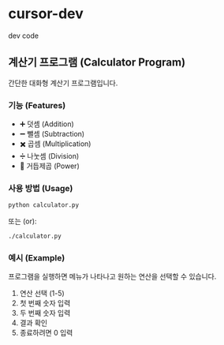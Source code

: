 # cursor-dev
dev code

## 계산기 프로그램 (Calculator Program)

간단한 대화형 계산기 프로그램입니다.

### 기능 (Features)
- ➕ 덧셈 (Addition)
- ➖ 뺄셈 (Subtraction)
- ✖️ 곱셈 (Multiplication)
- ➗ 나눗셈 (Division)
- 🔢 거듭제곱 (Power)

### 사용 방법 (Usage)

```bash
python calculator.py
```

또는 (or):

```bash
./calculator.py
```

### 예시 (Example)
프로그램을 실행하면 메뉴가 나타나고 원하는 연산을 선택할 수 있습니다.
1. 연산 선택 (1-5)
2. 첫 번째 숫자 입력
3. 두 번째 숫자 입력
4. 결과 확인
5. 종료하려면 0 입력
